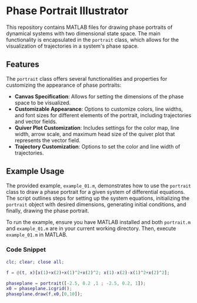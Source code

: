 # Phase Portrait Illustrator

This repository contains MATLAB files for drawing phase portraits of dynamical systems with two dimensional state space. The main functionality is encapsulated in the `portrait` class, which allows for the visualization of trajectories in a system's phase space.

## Features

The `portrait` class offers several functionalities and properties for customizing the appearance of phase portraits:

- **Canvas Specification**: Allows for setting the dimensions of the phase space to be visualized.
- **Customizable Appearance**: Options to customize colors, line widths, and font sizes for different elements of the portrait, including trajectories and vector fields.
- **Quiver Plot Customization**: Includes settings for the color map, line width, arrow scale, and maximum head size of the quiver plot that represents the vector field.
- **Trajectory Customization**: Options to set the color and line width of trajectories.

## Example Usage

The provided example, `example_01.m`, demonstrates how to use the `portrait` class to draw a phase portrait for a given system of differential equations. The script outlines steps for setting up the system equations, initializing the `portrait` object with desired dimensions, generating initial conditions, and finally, drawing the phase portrait.

To run the example, ensure you have MATLAB installed and both `portrait.m` and `example_01.m` are in your current working directory. Then, execute `example_01.m` in MATLAB.

### Code Snippet

```matlab
clc; clear; close all;

f = @(t, x)[x(1)+x(2)+x(1)^2+x(2)^2; x(1)-x(2)-x(1)^2+x(2)^2];

phaseplane = portrait([-2.5, 0.2 ,1 ; -2.5, 0.2, 1]);
x0 = phaseplane.icgrid();
phaseplane.draw(f,x0,[0,10]);
